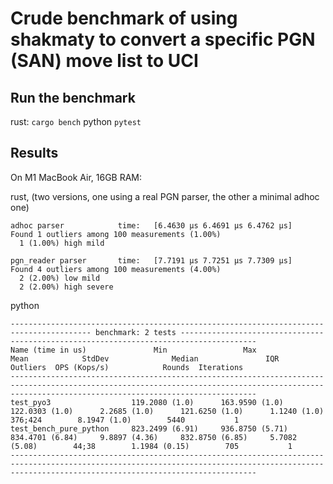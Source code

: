 # Crude benchmark of using shakmaty to convert a specific PGN (SAN) move list to UCI

## Run the benchmark

rust: `cargo bench`
python `pytest`

## Results

On M1 MacBook Air, 16GB RAM:

rust, (two versions, one using a real PGN parser, the other a minimal adhoc one)
```
adhoc parser            time:   [6.4630 µs 6.4691 µs 6.4762 µs]
Found 1 outliers among 100 measurements (1.00%)
  1 (1.00%) high mild

pgn_reader parser       time:   [7.7191 µs 7.7251 µs 7.7309 µs]
Found 4 outliers among 100 measurements (4.00%)
  2 (2.00%) low mild
  2 (2.00%) high severe
```

python
```
---------------------------------------------------------------------------------------- benchmark: 2 tests ---------------------------------------------------------------------------------------
Name (time in us)               Min                 Max                Mean            StdDev              Median               IQR            Outliers  OPS (Kops/s)            Rounds  Iterations
---------------------------------------------------------------------------------------------------------------------------------------------------------------------------------------------------
test_pyo3                  119.2080 (1.0)      163.9590 (1.0)      122.0303 (1.0)      2.2685 (1.0)      121.6250 (1.0)      1.1240 (1.0)       376;424        8.1947 (1.0)        5440           1
test_bench_pure_python     823.2499 (6.91)     936.8750 (5.71)     834.4701 (6.84)     9.8897 (4.36)     832.8750 (6.85)     5.7082 (5.08)        44;38        1.1984 (0.15)        705           1
---------------------------------------------------------------------------------------------------------------------------------------------------------------------------------------------------
```
